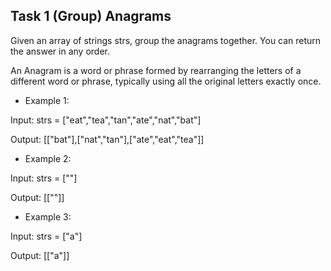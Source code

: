 ## Task 1 (Group) Anagrams

Given an array of strings strs, group the anagrams together. You can return the answer in any order.

An Anagram is a word or phrase formed by rearranging the letters of a different word or phrase, typically using all the original letters exactly once.

- Example 1:

Input: strs = ["eat","tea","tan","ate","nat","bat"]

Output: [["bat"],["nat","tan"],["ate","eat","tea"]]

- Example 2:

Input: strs = [""]

Output: [[""]]

- Example 3:

Input: strs = ["a"]

Output: [["a"]]